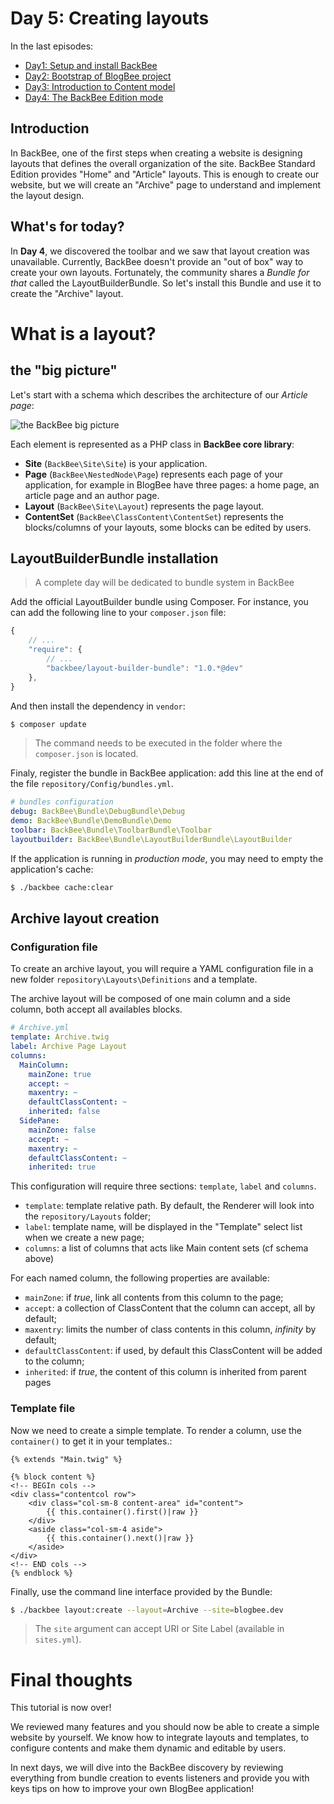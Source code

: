 Day 5: Creating layouts
==========================

In the last episodes:

 - [Day1: Setup and install BackBee](day1.md)
 - [Day2: Bootstrap of BlogBee project](day2.md)
 - [Day3: Introduction to Content model](day3.md)
 - [Day4: The BackBee Edition mode](day4.md)

Introduction
---------------

In BackBee, one of the first steps when creating a website is designing layouts that defines the overall organization of the site. BackBee Standard Edition provides "Home" and "Article" layouts. This is enough to create our website, but we will create an "Archive"  page to understand and implement the layout design.


What's for today?
-------------------
In **Day 4**, we discovered the toolbar and we saw that layout creation was unavailable. Currently, BackBee doesn't provide an "out of box" way to create your own layouts. Fortunately, the community shares a *Bundle for that* called the LayoutBuilderBundle.
So let's install this Bundle and use it to create the "Archive" layout.

What is a layout?
==============

## the "big picture"

Let's start with a schema which describes the architecture of our *Article page*:

![the BackBee big picture](http://i.imgur.com/sLLJ19x.png "the BackBee big picture")

Each element is represented as a PHP class in **BackBee core library**:

 - **Site** (``BackBee\Site\Site``) is your application.
 - **Page** (``BackBee\NestedNode\Page``) represents each page of your application, for example in BlogBee have three pages: a home page, an article page and an author page.
 - **Layout** (``BackBee\Site\Layout``) represents the page layout.
 - **ContentSet** (``BackBee\ClassContent\ContentSet``) represents the blocks/columns of your layouts, some blocks can be edited by users.

## LayoutBuilderBundle installation

> A complete day will be dedicated to bundle system in BackBee

Add the official LayoutBuilder bundle using Composer.
For instance, you can add the following line to your `composer.json` file:

```javascript
{
    // ...
    "require": {
        // ...
        "backbee/layout-builder-bundle": "1.0.*@dev"
    },
}
```

And then install the dependency in `vendor`:

```bash
$ composer update
```

> The command needs to be executed in the folder where the `composer.json` is located.

Finaly, register the bundle in BackBee application: add this line at the end of the file `repository/Config/bundles.yml`.

```yaml
# bundles configuration
debug: BackBee\Bundle\DebugBundle\Debug
demo: BackBee\Bundle\DemoBundle\Demo
toolbar: BackBee\Bundle\ToolbarBundle\Toolbar
layoutbuilder: BackBee\Bundle\LayoutBuilderBundle\LayoutBuilder
```

If the application is running in *production mode*, you may need to empty the application's cache:

```bash
$ ./backbee cache:clear
```

## Archive layout creation

### Configuration file

To create an archive layout, you will require a YAML configuration file in a new folder ``repository\Layouts\Definitions`` and a template.

The archive layout will be composed of one main column and a side column, both accept all availables blocks.

```yaml
# Archive.yml
template: Archive.twig
label: Archive Page Layout
columns:
  MainColumn:
    mainZone: true
    accept: ~
    maxentry: ~
    defaultClassContent: ~
    inherited: false
  SidePane:
    mainZone: false
    accept: ~
    maxentry: ~
    defaultClassContent: ~
    inherited: true
```

This configuration will require three sections: `template`, `label` and `columns`.

* `template`: template relative path. By default, the Renderer will look into the ``repository/Layouts`` folder;
* `label`: template name, will be displayed in the "Template" select list when we create a new page;
* `columns`: a list of columns that acts like Main content sets (cf schema above)

For each named column, the following properties are available:

* `mainZone`: if *true*, link all contents from this column to the page;
* `accept`: a collection of ClassContent that the column can accept, all by default;
* `maxentry`: limits the number of class contents in this column, *infinity* by default;
* `defaultClassContent`: if used, by default this ClassContent will be added to the column;
* `inherited`: if *true*, the content of this column is inherited from parent pages

### Template file

Now we need to create a simple template. To render a column, use the `container()` to get it in your templates.:

```jinja
{% extends "Main.twig" %}

{% block content %}
<!-- BEGIn cols -->
<div class="contentcol row">
    <div class="col-sm-8 content-area" id="content">
        {{ this.container().first()|raw }}
    </div>
    <aside class="col-sm-4 aside">
        {{ this.container().next()|raw }}
    </aside>
</div>
<!-- END cols -->
{% endblock %}
```


Finally, use the command line interface provided by the Bundle:

```bash
$ ./backbee layout:create --layout=Archive --site=blogbee.dev
```

> The ``site`` argument can accept URI or Site Label (available in ``sites.yml``).


Final thoughts
============

This tutorial is now over!

We reviewed many features and you should now be able to create a simple website by yourself.
We know how to integrate layouts and templates, to configure contents and make them dynamic and editable by users.

In next days, we will dive into the BackBee discovery by reviewing everything from bundle creation to events listeners and provide you with keys tips on how to improve your own BlogBee application!
